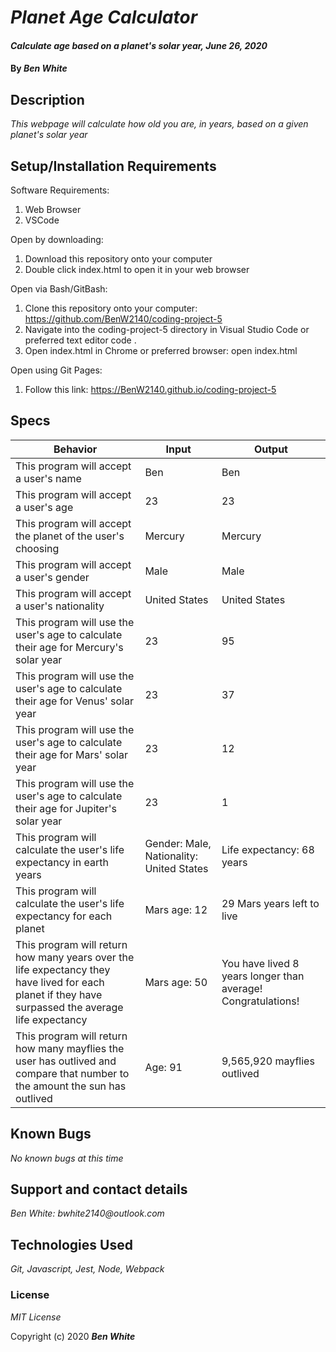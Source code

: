 # _Planet Age Calculator_

#### _Calculate age based on a planet's solar year, June 26, 2020_

#### By _**Ben White**_

## Description

_This webpage will calculate how old you are, in years, based on a given planet's solar year_

## Setup/Installation Requirements

Software Requirements:

1. Web Browser
2. VSCode

Open by downloading:

1. Download this repository onto your computer
2. Double click index.html to open it in your web browser

Open via Bash/GitBash:

1. Clone this repository onto your computer: https://github.com/BenW2140/coding-project-5
2. Navigate into the coding-project-5 directory in Visual Studio Code or preferred text editor code .
3. Open index.html in Chrome or preferred browser: open index.html

Open using Git Pages:

1. Follow this link: https://BenW2140.github.io/coding-project-5

## Specs

Behavior|Input|Output
------|------|------
This program will accept a user's name|Ben|Ben
This program will accept a user's age|23|23
This program will accept the planet of the user's choosing|Mercury|Mercury
This program will accept a user's gender|Male|Male
This program will accept a user's nationality|United States|United States
This program will use the user's age to calculate their age for Mercury's solar year|23|95
This program will use the user's age to calculate their age for Venus' solar year|23|37
This program will use the user's age to calculate their age for Mars' solar year|23|12
This program will use the user's age to calculate their age for Jupiter's solar year|23|1
This program will calculate the user's life expectancy in earth years|Gender: Male, Nationality: United States|Life expectancy: 68 years
This program will calculate the user's life expectancy for each planet|Mars age: 12|29 Mars years left to live
This program will return how many years over the life expectancy they have lived for each planet if they have surpassed the average life expectancy|Mars age: 50|You have lived 8 years longer than average! Congratulations!
This program will return how many mayflies the user has outlived and compare that number to the amount the sun has outlived|Age: 91|9,565,920 mayflies outlived

## Known Bugs

_No known bugs at this time_

## Support and contact details

_Ben White: bwhite2140@outlook.com_

## Technologies Used

_Git, Javascript, Jest, Node, Webpack_

### License

*MIT License*

Copyright (c) 2020 **_Ben White_**